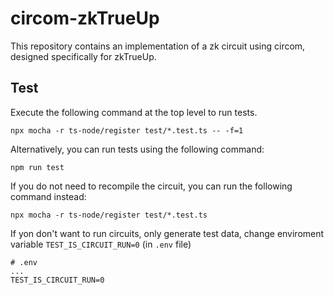 # circom-zkTrueUp
This repository contains an implementation of a zk circuit using circom, designed specifically for zkTrueUp.

## Test
Execute the following command at the top level to run tests. 
```
npx mocha -r ts-node/register test/*.test.ts -- -f=1
```
Alternatively, you can run tests using the following command:
```
npm run test
```

If you do not need to recompile the circuit, you can run the following command instead:
```
npx mocha -r ts-node/register test/*.test.ts
```

If yon don't want to run circuits, only generate test data, change enviroment variable `TEST_IS_CIRCUIT_RUN=0` (in `.env` file)
```
# .env
...
TEST_IS_CIRCUIT_RUN=0
```
